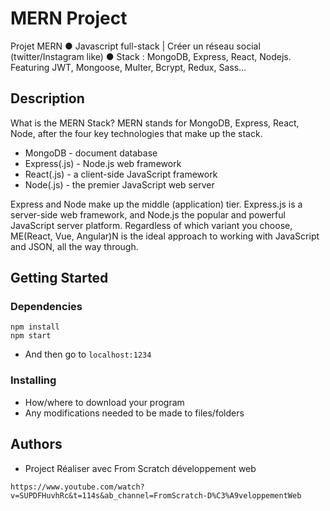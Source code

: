# MERN Project

Projet MERN
● Javascript full-stack | Créer un réseau social (twitter/Instagram like)
● Stack : MongoDB, Express, React, Nodejs. Featuring JWT, Mongoose, Multer, Bcrypt, Redux, Sass…

## Description

What is the MERN Stack?
MERN stands for MongoDB, Express, React, Node, after the four key technologies that make up the stack.

* MongoDB - document database
* Express(.js) - Node.js web framework
* React(.js) - a client-side JavaScript framework
* Node(.js) - the premier JavaScript web server


Express and Node make up the middle (application) tier. Express.js is a server-side web framework, and Node.js the popular and powerful JavaScript server platform.
Regardless of which variant you choose, ME(React, Vue, Angular)N is the ideal approach to working with JavaScript and JSON, all the way through.


## Getting Started

### Dependencies
```
npm install
npm start
```
* And then go to ```localhost:1234```

### Installing

* How/where to download your program
* Any modifications needed to be made to files/folders


## Authors

- Project Réaliser avec From Scratch développement web
```
https://www.youtube.com/watch?v=SUPDFHuvhRc&t=114s&ab_channel=FromScratch-D%C3%A9veloppementWeb
```